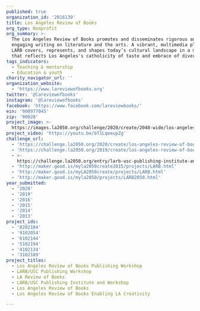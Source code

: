 ```yaml
---
published: true
organization_id: '2016139'
title: Los Angeles Review of Books
org_type: Nonprofit
org_summary: >-
  The Los Angeles Review of Books promotes and disseminates rigorous and
  engaging writing on literature and the arts. A vibrant, multimedia platform,
  LARB covers, represents, and shapes today’s cultural landscape in a manner
  that reflects Los Angeles's catholicity of taste and embrace of diversity.
tags_indicators:
  - Teaching & mentorship
  - Education & youth
charity_navigator_url: ''
organization_website:
  - 'https://www.lareviewofbooks.org'
twitter: '@lareviewofbooks'
instagram: '@lareviewofbooks'
facebook: 'https://www.facebook.com/lareviewbooks/'
ein: '900977045'
zip: '90028'
project_image: >-
  https://images.la2050.org/challenge/2020/create/2048-wide/los-angeles-review-of-books.jpg
project_video: 'https://youtu.be/bT1LqoeupZg'
challenge_url:
  - 'https://challenge.la2050.org/2020/create/los-angeles-review-of-books/'
  - 'https://challenge.la2050.org/2019/create/los-angeles-review-of-books/'
  - >-
    https://challenge.la2050.org/entry/larb-usc-publishing-institute-and-workshop
  - 'http://maker.good.is/myla2050create2015/projects/LARB.html'
  - 'http://maker.good.is/myLA2050create/projects/LARB.html'
  - 'http://maker.good.is/myla2050/projects/LARB2050.html'
year_submitted:
  - '2020'
  - '2019'
  - '2016'
  - '2015'
  - '2014'
  - '2013'
project_ids:
  - '0202104'
  - '9102054'
  - '6102144'
  - '5102194'
  - '4102134'
  - '3102189'
project_titles:
  - Los Angeles Review of Books Publishing Workshop
  - LARB/USC Publishing Workshop
  - LA Review of Books
  - LARB/USC Publishing Institute and Workshop
  - Los Angeles Review of Books
  - Los Angeles Review of Books Enabling LA Creativity

---
```

